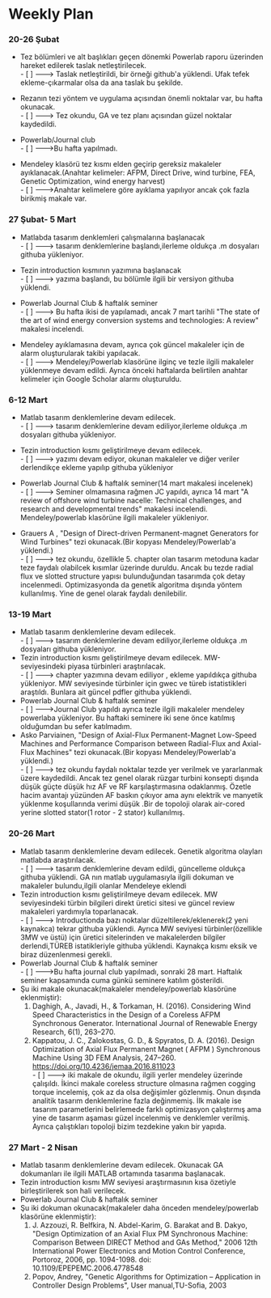 # Weekly Plan

### 20-26 Şubat

* Tez bölümleri ve alt başlıkları  geçen dönemki Powerlab raporu üzerinden hareket edilerek taslak netleştirilecek.
<br/> - [ ] ---> Taslak netleştirildi, bir örneği github'a yüklendi. Ufak tefek ekleme-çıkarmalar olsa da ana taslak bu şekilde.

* Rezanın tezi yöntem ve uygulama açısından önemli noktalar var, bu hafta okunacak.
<br/> - [ ] ---> Tez okundu, GA ve tez planı açısından güzel noktalar kaydedildi.

* Powerlab/Journal club
<br/> - [ ] --->Bu hafta yapılmadı.

* Mendeley klasörü tez kısmı elden geçirip gereksiz makaleler ayıklanacak.(Anahtar kelimeler: AFPM, Direct Drive, wind turbine, FEA, Genetic Optimization, wind energy harvest)
<br/> - [ ] --->Anahtar kelimelere göre ayıklama yapılıyor ancak çok fazla birikmiş makale var.


### 27 Şubat- 5 Mart

* Matlabda tasarım denklemleri çalışmalarına başlanacak
<br/> - [ ] ---> tasarım denklemlerine başlandı,ilerleme oldukça .m dosyaları githuba yükleniyor.

* Tezin introduction kısmının yazımına başlanacak
<br/> - [ ] ---> yazıma başlandı, bu bölümle ilgili bir versiyon githuba yüklendi.

* Powerlab Journal Club & haftalık seminer
<br/> - [ ] ---> Bu hafta ikisi de yapılamadı, ancak 7 mart tarihli "The state of the art of wind energy conversion systems and technologies: A review" makalesi incelendi.

* Mendeley ayıklamasına devam, ayrıca çok güncel makaleler için de alarm oluşturularak takibi yapılacak.
<br/> - [ ] ---> Mendeley/Powerlab klasörüne ilginç ve tezle ilgili makaleler yüklenmeye devam edildi. Ayrıca önceki haftalarda belirtilen anahtar kelimeler için Google Scholar alarmı oluşturuldu. 


### 6-12 Mart

* Matlab tasarım denklemlerine devam edilecek.
<br/> - [ ] ---> tasarım denklemlerine devam ediliyor,ilerleme oldukça .m dosyaları githuba yükleniyor.

* Tezin introduction kısmı geliştirilmeye devam edilecek.
<br/> - [ ] ---> yazımı devam ediyor, okunan makaleler ve diğer veriler derlendikçe ekleme yapılıp githuba yükleniyor

* Powerlab Journal Club & haftalık seminer(14 mart makalesi incelenek)
<br/> - [ ] ---> Seminer olmamasına rağmen JC yapıldı, ayrıca 14 mart "A review of offshore wind turbine nacelle: Technical challenges, and research and developmental trends" makalesi incelendi. Mendeley/powerlab klasörüne ilgili makaleler yükleniyor.

* Grauers A , "Design of Direct-driven Permanent-magnet Generators for Wind Turbines" tezi okunacak.(Bir kopyası Mendeley/Powerlab'a yüklendi.)
<br/> - [ ] ---> tez okundu, özellikle 5. chapter olan tasarım metoduna kadar teze faydalı olabilcek kısımlar üzerinde duruldu. Ancak bu tezde radial flux ve slotted structure yapısı bulunduğundan tasarımda çok detay incelenmedi. Optimizasyonda da genetik algoritma dışında yöntem kullanılmış. Yine de genel olarak faydalı denilebilir.

### 13-19 Mart

* Matlab tasarım denklemlerine devam edilecek.
<br/> - [ ] ---> tasarım denklemlerine devam ediliyor,ilerleme oldukça .m dosyaları githuba yükleniyor.
* Tezin introduction kısmı geliştirilmeye devam edilecek. MW-seviyesindeki piyasa türbinleri araştırılacak.
<br/> - [ ] ---> chapter yazımına devam ediliyor , ekleme yapıldıkça githuba yükleniyor. MW seviyesinde türbinler için gwec ve türeb istatistikleri araştıldı. Bunlara ait güncel pdfler githuba yüklendi.
* Powerlab Journal Club & haftalık seminer
<br/> - [ ] --->Journal Club yapıldı ayrıca tezle ilgili makaleler mendeley powerlaba yükleniyor. Bu haftaki seminere iki sene önce katılmış olduğumdan bu sefer katılmadım.
* Asko Parviainen, "Design of Axial-Flux Permanent-Magnet Low-Speed Machines and Performance Comparison between Radial-Flux and Axial-Flux Machines" tezi okunacak.(Bir kopyası Mendeley/Powerlab'a yüklendi.)
<br/> - [ ] ---> tez okundu faydalı noktalar tezde yer verilmek ve yararlanmak üzere kaydedildi. Ancak tez genel olarak rüzgar turbini konsepti dışında düşük güçte düşük hız AF ve RF karşılaştırmasına odaklanmış. Özetle hacim avantajı yüzünden AF baskın çıkıyor ama aynı elektrik ve manyetik yüklenme koşullarında verimi düşük .Bir de topoloji olarak air-cored yerine slotted stator(1 rotor - 2 stator) kullanılmış.

### 20-26 Mart

* Matlab tasarım denklemlerine devam edilecek. Genetik algoritma olayları matlabda araştırılacak.
<br/> - [ ] ---> tasarım denklemlerine devam edildi, güncelleme oldukça githuba yüklendi. GA nın matlab uygulamasıyla ilgili dokuman ve makaleler bulundu,ilgili olanlar Mendeleye eklendi
* Tezin introduction kısmı geliştirilmeye devam edilecek. MW seviyesindeki türbin bilgileri direkt üretici sitesi ve güncel review makaleleri yardımıyla toparlanacak.
<br/> - [ ] ---> Introductionda bazı noktalar düzeltilerek/eklenerek(2 yeni kaynakca) tekrar githuba yüklendi. Ayrıca MW seviyesi türbinler(özellikle 3MW ve üstü) için üretici sitelerinden ve makalelerden bilgiler derlendi,TÜREB istatikleriyle githuba yüklendi. Kaynakça kısmı eksik ve biraz düzenlenmesi gerekli.
* Powerlab Journal Club & haftalık seminer
<br/> - [ ] --->Bu hafta journal club yapılmadı, sonraki 28 mart. Haftalık seminer kapsamında cuma günkü seminere katılım gösterildi.
* Şu iki makale okunacak(makaleler mendeley/powerlab klasörüne eklenmiştir): 
   1) Daghigh, A., Javadi, H., & Torkaman, H. (2016). Considering Wind Speed Characteristics in the Design of a Coreless AFPM Synchronous Generator. International Journal of Renewable Energy Research, 6(1), 263–270.
   2) Kappatou, J. C., Zalokostas, G. D., & Spyratos, D. A. (2016). Design Optimization of Axial Flux Permanent Magnet ( AFPM ) Synchronous Machine Using 3D FEM Analysis, 247–260. https://doi.org/10.4236/jemaa.2016.811023 
   <br/> - [ ] ---> iki makale de okundu, ilgili yerler mendeley üzerinde çalışıldı. İkinci makale coreless structure olmasına rağmen cogging torque incelemiş, çok az da olsa değişimler gözlenmiş. Onun dışında analitik tasarım denklemlerine fazla değinmemiş. İlk makale ise tasarım parametlerini belirlemede farklı optimizasyon çalıştırmış ama yine de tasarım aşaması güzel incelenmiş ve denklemler verilmiş. Ayrıca çalıştıkları topoloji bizim tezdekine yakın bir yapıda. 


### 27 Mart - 2 Nisan
* Matlab tasarım denklemlerine devam edilecek. Okunacak GA dokumanları ile ilgili MATLAB ortamında tasarıma başlanacak.
* Tezin introduction kısmı MW seviyesi araştırmasının kısa özetiyle birleştirilerek son hali verilecek.
* Powerlab Journal Club & haftalık seminer
* Şu iki dokuman okunacak(makaleler daha önceden mendeley/powerlab klasörüne eklenmiştir):
   1) J. Azzouzi, R. Belfkira, N. Abdel-Karim, G. Barakat and B. Dakyo, "Design Optimization of an Axial Flux PM Synchronous Machine: Comparison Between DIRECT Method and GAs Method," 2006 12th International Power Electronics and Motion Control Conference, Portoroz, 2006, pp. 1094-1098. doi: 10.1109/EPEPEMC.2006.4778548
   2) Popov, Andrey, "Genetic Algorithms for Optimization – Application in Controller Design Problems", User manual,TU-Sofia, 2003


